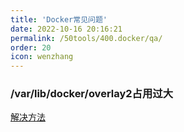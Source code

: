 ```yaml
---
title: 'Docker常见问题'
date: 2022-10-16 20:16:21
permalink: /50tools/400.docker/qa/
order: 20
icon: wenzhang
---
```


### /var/lib/docker/overlay2占用过大

[解决方法](https://blog.csdn.net/weixin_39080216/article/details/123921353)